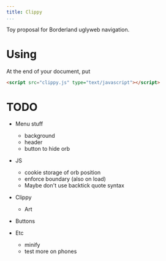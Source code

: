 ```yaml
---
title: Clippy
...
```


Toy proposal for Borderland uglyweb navigation.

# Using

At the end of your document, put

```html
<script src="clippy.js" type="text/javascript"></script>
```

# TODO

* Menu stuff
   - background
   - header
   - button to hide orb


* JS
  - cookie storage of orb position 
  - enforce boundary (also on load)
  * Maybe don't use backtick quote syntax

* Clippy
  * Art
  
* Buttons

* Etc 
  * minify
  * test more on phones

